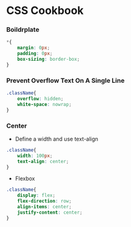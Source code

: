# CSS Cookbook

### Boildrplate

```css
*{
    margin: 0px;
    padding: 0px;
    box-sizing: border-box;
}
```

### Prevent Overflow Text On A Single Line

```css
.className{
    overflow: hidden;
    white-space: nowrap;
}
```

### Center

- Define a width and use text-align
```css
.className{
    width: 100px;
    text-align: center;
}
```

- Flexbox

```css
.className{
    display: flex;
    flex-direction: row;
    align-items: center;
    justify-content: center;
}
```

